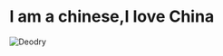 # I am a chinese,I love China

![Deodry](https://timgsa.baidu.com/timg?image&quality=80&size=b9999_10000&sec=1514889936445&di=0c234c48c4a501c3454c3717f4876756&imgtype=0&src=http%3A%2F%2Fimg.souweixin.com%2F20151102%2F2962%2F0cf9039b05549f48dbcf7423df9dda24.jpeg)
